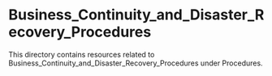 # Business_Continuity_and_Disaster_Recovery_Procedures
This directory contains resources related to Business_Continuity_and_Disaster_Recovery_Procedures under Procedures.
